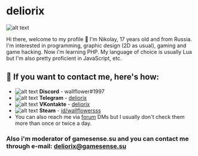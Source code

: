 # **deliorix**
![alt text][logo]

[logo]: https://sun9-58.userapi.com/q9Q9z9PZickgB5flh_B7LV4wJVvPo4NfCSqOaw/_JmtypRIy8s.jpg "Logo title"

Hi there, welcome to my profile 👋 I'm Nikolay, 17 years old and from Russia. I'm interested in programming, graphic design (2D as usual), gaming and game hacking. Now i'm learning PHP. My language of choice is usually Lua but I'm also pretty proficient in JavaScript, etc.

## 💬 If you want to contact me, here's how:
* ![alt text](https://camo.githubusercontent.com/61efa07f23e7fca891abde9bc9cc4d0dd5a94e62/68747470733a2f2f692e696d6775722e636f6d2f30303278676e732e706e67 "Discord Logo") **Discord** - wallflower#1997
* ![alt text](https://camo.githubusercontent.com/ef59970855309de115dd531242cd00dec7751275/68747470733a2f2f692e696d6775722e636f6d2f477642724457352e706e67 "Telegram Logo") **Telegram** - [deliorix](https://t.me/deliorix)
* ![alt text](https://vk.com/images/icons/favicons/fav_logo.ico?6 "VKontakte Logo") **VKontakte** - [deliorix](https://vk.me/deliorix)
* ![alt text](https://camo.githubusercontent.com/77f10ba036ea9d5845b77e4d9b739649a236fa8b/68747470733a2f2f692e696d6775722e636f6d2f52416a5a7251622e706e67 "Steam Logo") **Steam** - [id/wallflowersss](https://steamcommunity.com/id/wallflowersss)
* You can also reach me via [forum](https://gamesense.su/forums/) DMs but I usually don't check them more than once or twice a day.

### Also i'm moderator of gamesense.su and you can contact me through e-mail: deliorix@gamesense.su
